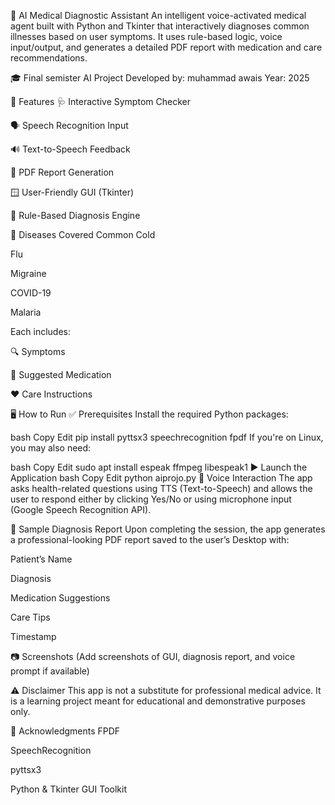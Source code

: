 🧠 AI Medical Diagnostic Assistant
An intelligent voice-activated medical agent built with Python and Tkinter that interactively diagnoses common illnesses based on user symptoms. It uses rule-based logic, voice input/output, and generates a detailed PDF report with medication and care recommendations.

🎓 Final semister AI Project
Developed by: muhammad awais
Year: 2025

🚀 Features
🩺 Interactive Symptom Checker

🗣️ Speech Recognition Input

🔊 Text-to-Speech Feedback

🧾 PDF Report Generation

🪟 User-Friendly GUI (Tkinter)

🤖 Rule-Based Diagnosis Engine

🧪 Diseases Covered
Common Cold

Flu

Migraine

COVID-19

Malaria

Each includes:

🔍 Symptoms

💊 Suggested Medication

❤️ Care Instructions

🖥️ How to Run
✅ Prerequisites
Install the required Python packages:

bash
Copy
Edit
pip install pyttsx3 speechrecognition fpdf
If you're on Linux, you may also need:

bash
Copy
Edit
sudo apt install espeak ffmpeg libespeak1
▶️ Launch the Application
bash
Copy
Edit
python aiprojo.py
🎤 Voice Interaction
The app asks health-related questions using TTS (Text-to-Speech) and allows the user to respond either by clicking Yes/No or using microphone input (Google Speech Recognition API).

📄 Sample Diagnosis Report
Upon completing the session, the app generates a professional-looking PDF report saved to the user’s Desktop with:

Patient’s Name

Diagnosis

Medication Suggestions

Care Tips

Timestamp

📷 Screenshots
(Add screenshots of GUI, diagnosis report, and voice prompt if available)

⚠️ Disclaimer
This app is not a substitute for professional medical advice. It is a learning project meant for educational and demonstrative purposes only.

🤝 Acknowledgments
FPDF

SpeechRecognition

pyttsx3

Python & Tkinter GUI Toolkit

